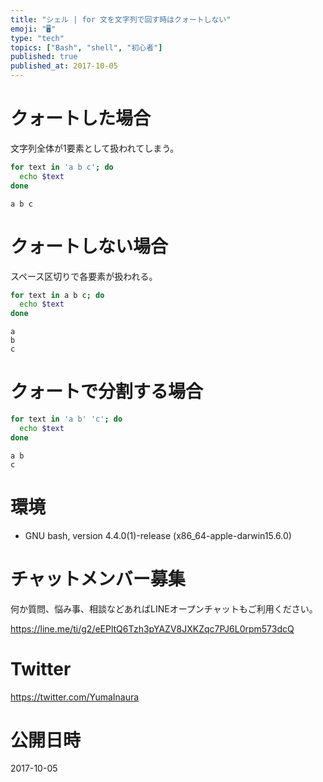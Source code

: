 ```yaml
---
title: "シェル | for 文を文字列で回す時はクォートしない"
emoji: "🖥"
type: "tech"
topics: ["Bash", "shell", "初心者"]
published: true
published_at: 2017-10-05
---
```


# クォートした場合

文字列全体が1要素として扱われてしまう。

```bash
for text in 'a b c'; do
  echo $text
done
```

```
a b c
```

# クォートしない場合

スペース区切りで各要素が扱われる。

```bash
for text in a b c; do
  echo $text
done
```

```
a
b
c
```

# クォートで分割する場合

```bash
for text in 'a b' 'c'; do
  echo $text
done
```

```
a b
c
```

# 環境

- GNU bash, version 4.4.0(1)-release (x86_64-apple-darwin15.6.0)








<!-- Update From Qiita API -->

# チャットメンバー募集


何か質問、悩み事、相談などあればLINEオープンチャットもご利用ください。

https://line.me/ti/g2/eEPltQ6Tzh3pYAZV8JXKZqc7PJ6L0rpm573dcQ





# Twitter


https://twitter.com/YumaInaura


<!-- Update From Qiita API -->



# 公開日時

2017-10-05
